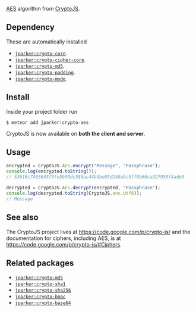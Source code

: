 [AES](http://en.wikipedia.org/wiki/Advanced_Encryption_Standard) algorithm from [CryptoJS](https://code.google.com/p/crypto-js/#AES).

Dependency
----------
These are automatically installed
- [`jparker:crypto-core`](https://github.com/p-j/meteor-crypto-core).
- [`jparker:crypto-cipher-core`](https://github.com/p-j/meteor-crypto-cipher-core).
- [`jparker:crypto-md5`](https://github.com/p-j/meteor-crypto-md5).
- [`jparker:crypto-padding`](https://github.com/p-j/meteor-crypto-padding).
- [`jparker:crypto-mode`](https://github.com/p-j/meteor-crypto-mode).

Install
-------

Inside your project folder run
```
$ meteor add jparker:crypto-aes
```
CryptoJS is now available on **both the client and server**.

Usage
-------

```javascript
encrypted = CryptoJS.AES.encrypt("Message", "Passphrase");
console.log(encrypted.toString());
// 53616c7465645f5fe5b50dc580ac44b9be85d240abc5ff8b66ca327950f4ade5

decrypted = CryptoJS.AES.decrypt(encrypted, "Passphrase");
console.log(decrypted.toString(CryptoJS.enc.Utf8));
// Message
```

See also
--------
The CryptoJS project lives at <https://code.google.com/p/crypto-js/> and the documentation for ciphers, including AES, is at <https://code.google.com/p/crypto-js/#Ciphers>.


Related packages
----------------

- [`jparker:crypto-md5`](https://github.com/p-j/meteor-crypto-md5)
- [`jparker:crypto-sha1`](https://github.com/p-j/meteor-crypto-sha1)
- [`jparker:crypto-sha256`](https://github.com/p-j/meteor-crypto-sha256)
- [`jparker:crypto-hmac`](https://github.com/p-j/meteor-crypto-hmac)
- [`jparker:crypto-base64`](https://github.com/p-j/meteor-crypto-base64)